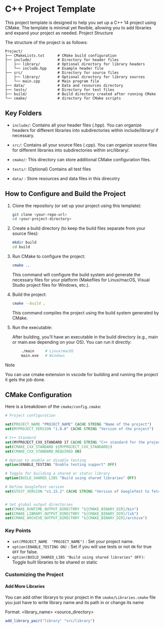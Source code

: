 # C++ Project Template

This project template is designed to help you set up a C++ 14 project using CMake. The template is minimal yet flexible, allowing you to add libraries and expand your project as needed.
Project Structure

The structure of the project is as follows:

```structure
Project/
├── CMakeLists.txt      # CMake build configuration
├── include/            # Directory for header files
│   ├── library/        # Optional directory for library headers
│   └── include.hpp     # Example header file
├── src/                # Directory for source files
│   ├── library/        # Optional directory for library sources
│   └── main.cpp        # Main program file
├── data/               # Data and resources directory
├── tests/              # Directory for test files
├── build/              # Build directory created after running CMake
└── cmake/              # directory for CMake scripts
```

## Key Folders

- `include/`: Contains all your header files (.hpp). You can organize headers for different libraries into subdirectories within include/library/ if necessary.

- `src/`: Contains all your source files (.cpp). You can organize source files for different libraries into subdirectories within src/library/.

- `cmake/`: This directory can store additional CMake configuration files.
- `tests/`: (Optional) Contains all test files
- `data/` : Store resources and data files in this direcotry

## How to Configure and Build the Project

1. Clone the repository (or set up your project using this template):

   ```bash
   git clone <your-repo-url>
   cd <your-project-directory>
   ```

2. Create a build directory (to keep the build files separate from your source files):

   ```bash
   mkdir build
   cd build
   ```

3. Run CMake to configure the project:

   ```bash
   cmake ..
   ```

   This command will configure the build system and generate the necessary files for your platform (Makefiles for Linux/macOS, Visual Studio project files for Windows, etc.).

4. Build the project:

   ```bash
   cmake --build .
   ```

   This command compiles the project using the build system generated by CMake.

5. Run the executable:

   After building, you'll have an executable in the build directory (e.g., main or main.exe depending on your OS). You can run it directly:

   ```bash
       ./main     # Linux/macOS
       main.exe   # Windows
   ```

> [!NOTE]
> You can use cmake extension in vscode for building and running the project it gets the job done.

## CMake Configuration

Here is a breakdown of the `cmake/config.cmake`:

```cmake
# Project configuration

set(PROJECT_NAME "PROJECT_NAME" CACHE STRING "Name of the project")
set(MYPROJECT_VERSION "1.0.0" CACHE STRING "Version of the project")

# C++ Standard
set(MYPROJECT_CXX_STANDARD 17 CACHE STRING "C++ standard for the project")
set(CMAKE_CXX_STANDARD ${MYPROJECT_CXX_STANDARD})
set(CMAKE_CXX_STANDARD_REQUIRED ON)

# Option to enable or disable testing
option(ENABLE_TESTING "Enable testing support" OFF)

# Toggle for building a shared or static library
option(BUILD_SHARED_LIBS "Build using shared libraries" OFF)

# Define GoogleTest version
set(GTEST_VERSION "v1.15.2" CACHE STRING "Version of GoogleTest to fetch")


# Set global output directories
set(CMAKE_RUNTIME_OUTPUT_DIRECTORY "${CMAKE_BINARY_DIR}/bin")
set(CMAKE_LIBRARY_OUTPUT_DIRECTORY "${CMAKE_BINARY_DIR}/lib")
set(CMAKE_ARCHIVE_OUTPUT_DIRECTORY "${CMAKE_BINARY_DIR}/archive")

```

### Key Points

- `set(PROJECT_NAME  "PROJECT_NAME")` : Set your project name.
- `option(ENABLE_TESTING ON)` : Set if you will use tests or not `ON` for true `OFF` for false.
- `option(BUILD_SHARED_LIBS "Build using shared libraries" OFF)`: Toggle built libraries to be shared or static

### Customizing the Project

#### Add More Libraries

You can add other librarys to your project in the `cmake/Libraries.cmake` file you just have to write library name and its path in or change its name

Format: <library_name> <source_directory>

```cmake
add_library_pair("library" "src/library")

```
